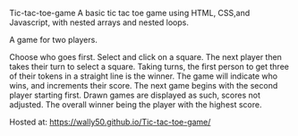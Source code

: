 Tic-tac-toe-game
A basic tic tac toe game using HTML, CSS,and Javascript, with nested arrays and nested loops.

A game for two players.

Choose who goes first. Select and click on a square. The next player then takes their turn to select a square. Taking turns, the first person to get three of their tokens in a straight line is the winner. The game will indicate who wins, and increments their score. The next game begins with the second player starting first. Drawn games are displayed as such, scores not adjusted. The overall winner being the player with the highest score.

Hosted at: https://wally50.github.io/Tic-tac-toe-game/
